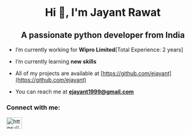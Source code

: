 <h1 align="center">Hi 👋, I'm Jayant Rawat</h1>
<h2 align="center">A passionate python developer from India</h2>



-  I’m currently working for **Wipro Limited**[Total Experience: 2 years]

-  I’m currently learning **new skills**

-  All of my projects are available at [https://github.com/ejayant](https://github.com/ejayant)

-  You can reach me at **ejayant1999@gmail.com**


<h3 align="left">Connect with me:</h3>
<p align="left">
<a href="https://linkedin.com/in/https://www.linkedin.com/in/jayant-rawat-03457a170/" target="blank"><img align="center" src="https://raw.githubusercontent.com/rahuldkjain/github-profile-readme-generator/master/src/images/icons/Social/linked-in-alt.svg" alt="https://www.linkedin.com/in/jayant-rawat-03457a170/" height="30" width="40" /></a>
</p>

